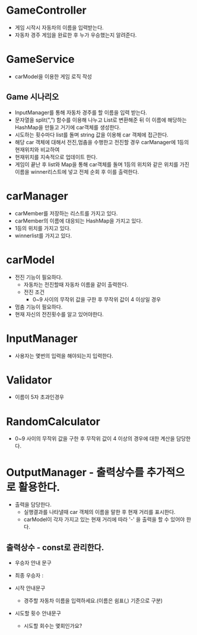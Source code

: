 
# GameController
- 게임 시작시 자동차의 이름을 입력받는다.
- 자동차 경주 게임을 완료한 후 누가 우승했는지 알려준다.

# GameService
- carModel을 이용한 게임 로직 작성

## Game 시나리오
- InputManager를 통해 자동차 경주를 할 이름을 입력 받는다.
- 문자열을 split(",") 함수를 이용해 나누고 List로 변환해준 뒤 이 이름에 해당하는
HashMap을 만들고 거기에 car객체를 생성한다.
- 시도하는 횟수마다 list를 돌며 string 값을 이용해 car 객체에 접근한다.
- 해당 car 객체에 대해서 전진,멈춤을 수행한고 전진할 경우 carManager에 1등의 현재위치와 비교하여
- 현재위치를 지속적으로 업데이트 한다.
- 게임이 끝난 후 list와 Map을 통해 car객체를 돌며 1등의 위치와 같은 위치를 가진 이름을 winner리스트에 넣고
전체 순회 후 이를 출력한다.

# carManager
- carMember를 저장하는 리스트를 가지고 있다.
- carMember의 이름에 대응되는 HashMap을 가지고 있다.
- 1등의 위치를 가지고 있다.
- winnerlist를 가지고 있다.

# carModel
- 전진 기능이 필요하다.
  - 자동차는 전진할때 자동차 이름을 같이 출력한다.
  - 전진 조건
    - 0~9 사이의 무작위 값을 구한 후 무작위 값이 4 이상일 경우
- 멈춤 기능이 필요하다.
- 현재 자신의 전진횟수를 알고 있어야한다.



# InputManager
- 사용자는 몇번의 입력을 해야되는지 입력한다.

# Validator
- 이름이 5자 초과인경우

# RandomCalculator
- 0~9 사이의 무작위 값을 구한 후 무작위 값이 4 이상의 경우에 대한 계산을 담당한다.

# OutputManager - 출력상수를 추가적으로 활용한다.
- 출력을 담당한다.
  - 실행결과를 나타낼때 car 객체의 이름을 말한 후 현재 거리를 표시한다. 
  - carModel이 각자 가지고 있는 현재 거리에 따라 '-' 을 출력을 할 수 있어야 한다.

## 출력상수 - const로 관리한다.
-  우승자 안내 문구
  - 최종 우승자 :

- 시작 안내문구
  -  경주할 자동차 이름을 입력하세요.(이름은 쉼표(,) 기준으로 구분)

- 시도할 횟수 안내문구
  - 시도할 회수는 몇회인가요?

